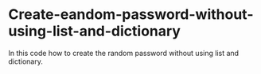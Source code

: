 # Create-eandom-password-without-using-list-and-dictionary
In this code how to create the random password without using list and dictionary.
